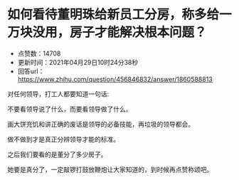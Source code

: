 # 如何看待董明珠给新员工分房，称多给一万块没用，房子才能解决根本问题？
- 点赞数：14708
- 更新时间：2021年04月29日10时24分38秒
- 回答url：https://www.zhihu.com/question/456846832/answer/1860588813
<body>
 <p data-pid="RQeT_rNN">对任何领导，打工人都要知道一句话:</p>
 <p data-pid="ZsJYGJvM">不要看领导说了什么，而要看领导做了什么。</p>
 <p data-pid="gSKOhpqy">画大饼充饥和讲正确的废话是领导的必备技能，再垃圾的领导都会。</p>
 <p data-pid="rGOmOkLG">做不做到才是真正分辨领导才能的标准。</p>
 <p data-pid="hfSV1EY4">之后我们要看的是董分了多少房子。</p>
 <p data-pid="GYV_gNYH">她要是真分了，一定敲锣打鼓放鞭炮让大家知道的，到时候再点赞称颂吧。</p>
</body>